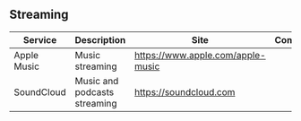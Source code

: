## Streaming

| Service | Description | Site | Comment |
| --- | --- | --- | --- |
| Apple Music | Music streaming | https://www.apple.com/apple-music |
| SoundCloud | Music and podcasts streaming | https://soundcloud.com |

